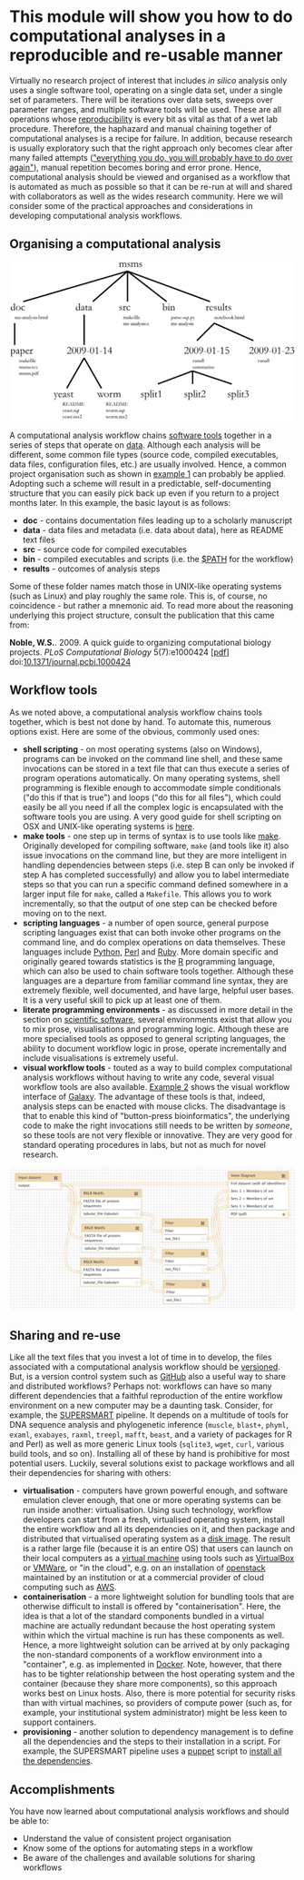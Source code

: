 This module will show you how to do computational analyses in a reproducible and re-usable manner
=================================================================================================
Virtually no research project of interest that includes _in silico_ analysis only uses a single
software tool, operating on a single data set, under a single set of parameters. There will be 
iterations over data sets, sweeps over parameter ranges, and multiple software tools will be 
used. These are all operations whose [reproducibility](../REPRODUCIBILITY) is every bit as vital 
as that of a wet lab procedure. Therefore, the haphazard and manual chaining together of computational
analyses is a recipe for failure. In addition, because research is usually exploratory such that the
right approach only becomes clear after many failed attempts 
(["everything you do, you will probably have to do over again"](A_quick_guide_to_organizing_computational_biology_projects.PDF)), 
manual repetition becomes boring and error prone. Hence, computational analysis should be viewed 
and organised as a workflow that is automated as much as possible so that it can be re-run at will 
and shared with collaborators as well as the wides research community. Here we will consider some of 
the practical approaches and considerations in developing computational analysis workflows.

Organising a computational analysis
-----------------------------------
<a name="w1"></a>
![Example 1, project organisation](W1.png)

A computational analysis workflow chains [software tools](../SCIENTIFIC_SOFTWARE) together in a series
of steps that operate on [data](../DATA_CAPTURE). Although each analysis will be different, some common
file types (source code, compiled executables, data files, configuration files, etc.) are usually 
involved. Hence, a common project organisation such as shown in [example 1](#w1) can probably be applied.
Adopting such a scheme will result in a predictable, self-documenting structure that you can easily 
pick back up even if you return to a project months later. In this example, the basic layout is as follows:

- **doc** - contains documentation files leading up to a scholarly manuscript
- **data** - data files and metadata (i.e. data about data), here as README text files
- **src** - source code for compiled executables
- **bin** - compiled executables and scripts (i.e. the [$PATH](https://en.wikipedia.org/wiki/PATH_(variable)) for the workflow)
- **results** - outcomes of analysis steps

Some of these folder names match those in UNIX-like operating systems (such as Linux) and play roughly the
same role. This is, of course, no coincidence - but rather a mnemonic aid. To read more about the reasoning
underlying this project structure, consult the publication that this came from:

**Noble, W.S.**. 2009. A quick guide to organizing computational biology projects. 
_PLoS Computational Biology_ 5(7):e1000424 
[[pdf](A_quick_guide_to_organizing_computational_biology_projects.PDF)]
doi:[10.1371/journal.pcbi.1000424](http://doi.org/10.1371/journal.pcbi.1000424)

Workflow tools
--------------
As we noted above, a computational analysis workflow chains tools together, which is best not done by
hand. To automate this, numerous options exist. Here are some of the obvious, commonly used ones:

- **shell scripting** - on most operating systems (also on Windows), programs can be invoked on the
  command line shell, and these same invocations can be stored in a text file that can thus execute a
  series of program operations automatically. On many operating systems, shell programming is flexible 
  enough to accommodate simple conditionals ("do this if that is true") and loops ("do this for all files"), 
  which could easily be all you need if all the complex logic is encapsulated with the software tools
  you are using. A very good guide for shell scripting on OSX and UNIX-like operating systems is
  [here](http://tldp.org/LDP/abs/html/).
- **make tools** - one step up in terms of syntax is to use tools like [make](https://en.wikipedia.org/wiki/Make_(software)). 
  Originally developed for
  compiling software, `make` (and tools like it) also issue invocations on the command line, but they
  are more intelligent in handling dependencies between steps (i.e. step B can only be invoked if
  step A has completed successfully) and allow you to label intermediate steps so that you can run
  a specific command defined somewhere in a larger input file for `make`, called a `Makefile`. This
  allows you to work incrementally, so that the output of one step can be checked before moving on
  to the next.
- **scripting languages** - a number of open source, general purpose scripting languages exist that
  can both invoke other programs on the command line, and do complex operations on data themselves.
  These languages include [Python](https://www.python.org/), [Perl](https://www.perl.org/) and
  [Ruby](https://www.ruby-lang.org/en/). More domain specific and originally geared towards statistics 
  is the [R](https://www.r-project.org/) programming language, which can also be used to chain
  software tools together. Although these languages are a departure from familiar 
  command line syntax, they are extremely flexible, well documented, and have large, helpful user 
  bases. It is a very useful skill to pick up at least one of them.
- **literate programming environments** - as discussed in more detail in the section on 
  [scientific software](../SCIENTIFIC_SOFTWARE), several environments exist that allow you to mix
  prose, visualisations and programming logic. Although these are more specialised tools as opposed
  to general scripting languages, the ability to document workflow logic in prose, operate 
  incrementally and include visualisations is extremely useful.
- **visual workflow tools** - touted as a way to build complex computational analysis workflows
  without having to write any code, several visual workflow tools are also available. [Example 2](#w2)
  shows the visual workflow interface of [Galaxy](https://galaxyproject.org/). The advantage of these
  tools is that, indeed, analysis steps can be enacted with mouse clicks. The disadvantage is that 
  to enable this kind of "button-press bioinformatics", the underlying code to make the right 
  invocations still needs to be written by _someone_, so these tools are not very flexible or innovative.
  They are very good for standard operating procedures in labs, but not as much for novel research.

<a name="w2"></a>
![Example 2, visual workflow in Galaxy](W2.png)

Sharing and re-use
------------------
Like all the text files that you invest a lot of time in to develop, the files associated with a
computational analysis workflow should be [versioned](../VERSIONING). But, is a version control
system such as [GitHub](http://github.com) also a useful way to share and distributed workflows?
Perhaps not: workflows can have so many different dependencies that a faithful reproduction of the
entire workflow environment on a new computer may be a daunting task. Consider, for example, the
[SUPERSMART](http://www.supersmart-project.org) pipeline. It depends on a multitude of tools for
DNA sequence analysis and phylogenetic inference (`muscle`, `blast+`, `phyml`, `examl`, `exabayes`, 
`raxml`, `treepl`, `mafft`, `beast`, and a variety of packages for R and Perl) as well as more
generic Linux tools (`sqlite3`, `wget`, `curl`, various build tools, and so on). Installing all of
these by hand is prohibitive for most potential users. Luckily, several solutions exist to package
workflows and all their dependencies for sharing with others:

- **virtualisation** - computers have grown powerful enough, and software emulation clever
  enough, that one or more operating systems can be run inside another: virtualisation. Using such
  technology, workflow developers can start from a fresh, virtualised operating system, install the 
  entire workflow and all its dependencies on it, and then package and distributed that virtualised 
  operating system as a [disk image](https://en.wikipedia.org/wiki/Disk_image). The result is a
  rather large file (because it is an entire OS) that users can launch on their local computers as
  a [virtual machine](https://en.wikipedia.org/wiki/Virtual_machine) using 
  tools such as [VirtualBox](https://www.virtualbox.org) or [VMWare](https://www.vmware.com/), or
  "in the cloud", e.g. on an installation of [openstack](https://www.openstack.org/) maintained by
  an institution or at a commercial provider of cloud computing such as [AWS](https://aws.amazon.com/).
- **containerisation** - a more lightweight solution for bundling tools that are otherwise difficult
  to install is offered by "containerisation". Here, the idea is that a lot of the standard components
  bundled in a virtual machine are actually redundant because the host operating system within which 
  the virtual machine is run has these components as well. Hence, a more lightweight solution can be
  arrived at by only packaging the non-standard components of a workflow environment into a "container",
  e.g. as implemented in [Docker](https://www.docker.com/). Note, however, that there has to be tighter
  relationship between the host operating system and the container (because they share more components),
  so this approach works best on Linux hosts. Also, there is more potential for security risks than
  with virtual machines, so providers of compute power (such as, for example, your institutional 
  system administrator) might be less keen to support containers.
- **provisioning** - another solution to dependency management is to define all the dependencies and
  the steps to their installation in a script. For example, the SUPERSMART pipeline uses a
  [puppet](https://puppet.com) script to [install all the dependencies](https://github.com/naturalis/supersmart/blob/master/conf/manifests/default.pp).


Accomplishments
---------------
You have now learned about computational analysis workflows and should be able to:

- Understand the value of consistent project organisation
- Know some of the options for automating steps in a workflow
- Be aware of the challenges and available solutions for sharing workflows

